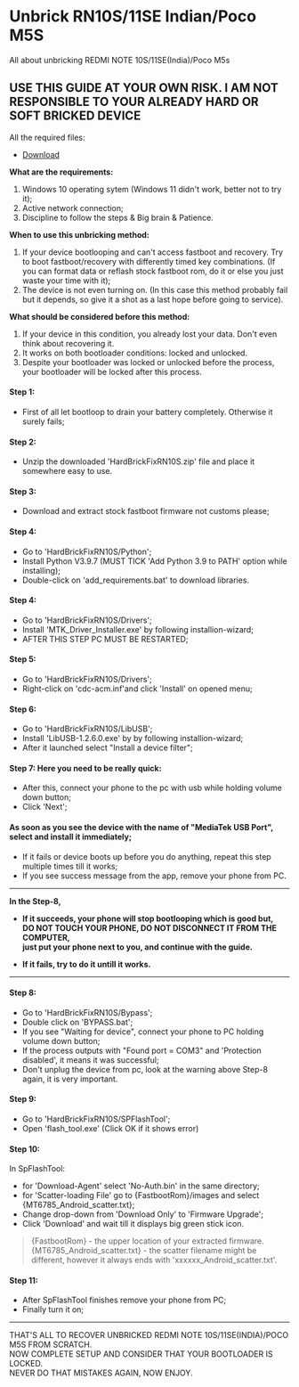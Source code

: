 # Unbrick RN10S/11SE Indian/Poco M5S

All about unbricking REDMI NOTE 10S/11SE(India)/Poco M5s

## USE THIS GUIDE AT YOUR OWN RISK. I AM NOT RESPONSIBLE TO YOUR ALREADY HARD OR SOFT BRICKED DEVICE

All the required files:
- [Download](https://www.pling.com/p/1953522)

**What are the requirements:**
1. Windows 10 operating sytem (Windows 11 didn't work, better not to try it);
2. Active network connection;
2. Discipline to follow the steps & Big brain & Patience.

**When to use this unbricking method:**
1. If your device bootlooping and can't access fastboot and recovery. Try to boot fastboot/recovery with differently timed key combinations. 
		(If you can format data or reflash stock fastboot rom, do it or else you just waste your time with it);
2. The device is not even turning on.
		(In this case this method probably fail but it depends, so give it a shot as a last hope before going to service).

**What should be considered before this method:**
1. If your device in this condition, you already lost your data. Don't even think about recovering it.
2. It works on both bootloader conditions: locked and unlocked.
3. Despite your bootloader was locked or unlocked before the process, your bootloader will be locked after this process.

#### Step 1: 
- First of all let bootloop to drain your battery completely. Otherwise it surely fails;

#### Step 2:
- Unzip the downloaded 'HardBrickFixRN10S.zip' file and place it somewhere easy to use.

#### Step 3:
- Download and extract stock fastboot firmware not customs please;

#### Step 4:	
- Go to 'HardBrickFixRN10S/Python';
- Install Python V3.9.7 (MUST TICK 'Add Python 3.9 to PATH' option while installing);
- Double-click on 'add_requirements.bat' to download libraries.

#### Step 4:
- Go to 'HardBrickFixRN10S/Drivers';
- Install 'MTK_Driver_Installer.exe' by following installion-wizard;
- AFTER THIS STEP PC MUST BE RESTARTED;

#### Step 5:	
- Go to 'HardBrickFixRN10S/Drivers';
- Right-click on 'cdc-acm.inf'and click 'Install' on opened menu;

#### Step 6:	
- Go to 'HardBrickFixRN10S/LibUSB';
- Install 'LibUSB-1.2.6.0.exe' by by following installion-wizard;
- After it launched select "Install a device filter";
		
#### Step 7: Here you need to be really quick:
- After this, connect your phone to the pc with usb while holding volume down button;
- Click 'Next';
#### As soon as you see the device with the name of "MediaTek USB Port", select and install it immediately;
- If it fails or device boots up before you do anything, repeat this step multiple times till it works;
- If you see success message from the app, remove your phone from PC.

___

**In the Step-8,**
- **If it succeeds, your phone will stop bootlooping which is good but,**
**<br>DO NOT TOUCH YOUR PHONE, DO NOT DISCONNECT IT FROM THE COMPUTER,**
**<br>just put your phone next to you, and continue with the guide.**

- **If it fails, try to do it untill it works.**
___
#### Step 8:
- Go to 'HardBrickFixRN10S/Bypass';
- Double click on 'BYPASS.bat';
- If you see "Waiting for device", connect your phone to PC holding volume down button;
- If the process outputs with "Found port = COM3" and 'Protection disabled', it means it was successful;
- Don't unplug the device from pc, look at the warning above Step-8 again, it is very important.

#### Step 9:
- Go to 'HardBrickFixRN10S/SPFlashTool';
- Open 'flash_tool.exe' (Click OK if it shows error)

#### Step 10:
In SpFlashTool:
- for 'Download-Agent' select 'No-Auth.bin' in the same directory;
- for 'Scatter-loading File' go to {FastbootRom}/images and select {MT6785_Android_scatter.txt};
- Change drop-down from 'Download Only' to 'Firmware Upgrade';
- Click 'Download' and wait till it displays big green stick icon.

> {FastbootRom} - the upper location of your extracted firmware.
<br>{MT6785_Android_scatter.txt} - the scatter filename might be different, however it always ends with 'xxxxxx_Android_scatter.txt'.

#### Step 11:
- After SpFlashTool finishes remove your phone from PC;
- Finally turn it on;
___
THAT'S ALL TO RECOVER UNBRICKED REDMI NOTE 10S/11SE(INDIA)/POCO M5S FROM SCRATCH.
<br>NOW COMPLETE SETUP AND CONSIDER THAT YOUR BOOTLOADER IS LOCKED.
<br>NEVER DO THAT MISTAKES AGAIN, NOW ENJOY.
		
